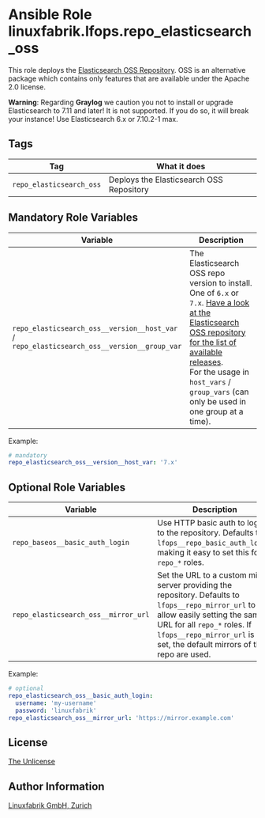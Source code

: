 # Ansible Role linuxfabrik.lfops.repo_elasticsearch_oss

This role deploys the [Elasticsearch OSS Repository](https://www.elastic.co/guide/en/beats/filebeat/current/setup-repositories.html#_yum).
OSS is an alternative package which contains only features that are available under the Apache 2.0 license.

**Warning**: Regarding **Graylog** we caution you not to install or upgrade Elasticsearch to 7.11 and later! It is not supported. If you do so, it will break your instance! Use Elasticsearch 6.x or 7.10.2-1 max.


## Tags

| Tag                 		| What it does                         		|
| ---                 		| ------------                         		|
| `repo_elasticsearch_oss` 	| Deploys the Elasticsearch OSS Repository 	|


## Mandatory Role Variables

| Variable | Description |
| -------- | ----------- |
| `repo_elasticsearch_oss__version__host_var` / <br> `repo_elasticsearch_oss__version__group_var` | The Elasticsearch OSS repo version to install. One of `6.x` or `7.x`. [Have a look at the Elasticsearch OSS repository for the list of available releases](https://www.elastic.co/downloads/past-releases#elasticsearch-oss).  <br>For the usage in `host_vars` / `group_vars` (can only be used in one group at a time). |

Example:
```yaml
# mandatory
repo_elasticsearch_oss__version__host_var: '7.x'
```

## Optional Role Variables

| Variable | Description | Default Value |
| -------- | ----------- | ------------- |
| `repo_baseos__basic_auth_login` | Use HTTP basic auth to login to the repository. Defaults to `lfops__repo_basic_auth_login`, making it easy to set this for all `repo_*` roles. | `{{ lfops__repo_basic_auth_login \| default("") }}` |
| `repo_elasticsearch_oss__mirror_url` | Set the URL to a custom mirror server providing the repository. Defaults to `lfops__repo_mirror_url` to allow easily setting the same URL for all `repo_*` roles. If `lfops__repo_mirror_url` is not set, the default mirrors of the repo are used. | `'{{ lfops__repo_mirror_url | default("") }}'` |

Example:
```yaml
# optional
repo_elasticsearch_oss__basic_auth_login:
  username: 'my-username'
  password: 'linuxfabrik'
repo_elasticsearch_oss__mirror_url: 'https://mirror.example.com'
```


## License

[The Unlicense](https://unlicense.org/)


## Author Information

[Linuxfabrik GmbH, Zurich](https://www.linuxfabrik.ch)
